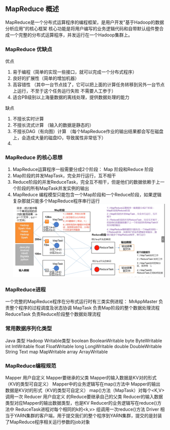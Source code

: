 ## MapReduce 概述
MapReduce是一个分布式运算程序的编程框架，是用户开发"基于Hadoop的数据分析应用"的核心框架
核心功能是将用户编写的业务逻辑代码和自带默认组件整合成一个完整的分布式运算程序，并发运行在一个Hadoop集群上。

### MapReduce 优缺点
优点 
1. 易于编程（简单的实现一些接口，就可以完成一个分布式程序）
2. 良好的扩展性（简单的增加机器）
3. 高容错性 （其中一台节点挂了，它可以把上面的计算任务转移到另外一台节点上运行，不至于这个任务运行失败 不需要人工参于）
4. 适合PB级别以上海量数据的离线处理，提供数据处理的能力

缺点
1. 不擅长实时计算
2. 不擅长流式计算 （输入的数据是静态的）
3. 不擅长DAG（有向图）计算 （每个MapReduce作业的输出结果都会写在磁盘上，会造成大量的磁盘IO，导致属性非常低下）
4. 

### MapReduce 的核心思想
1. MapReduce运算程序一般需要分成2个阶段： Map 阶段和Reduce 阶段
2. Map阶段的并发MapTask，完全并行运行，互不相干
3. Reduce阶段的并发ReduceTask，完全互不相干，但是他们的数据依赖于上一个阶段的所有MapTask并发实例的输出
4. MapReduce 编程模型只能包含一个Map阶段和一个Reduce阶段，如果逻辑复杂那就只能多个MapReduce程序串行运行
![](imgs/001MapReduce编程核心思想.png)

### MapReduce进程
一个完整的MapReduce程序在分布式运行时有三类实例进程：
MrAppMaster 负责整个程序的过程调度及状态协调
MapTask 负责Map阶段的整个数据处理流程
ReduceTask  负责Reduce阶段整个数据处理流程

### 常用数据序列化类型
Java 类型    Hadoop Writable类型
boolean        BooleanWritable
byte            ByteWritable
int             IntWritable
float           FloatWritable
long            LongWritable
double          DoubleWritable
String          Text
map             MapWritable
array           ArrayWritable


### MapReduce编程规范
Mapper 
    用户自定义 Mapper要继承的父类
    Mapper的输入数据是KV对的形式（KV的类型可自定义）
    Mapper中的业务逻辑写在map()方法中
    Mapper的输出数据是KV对的形式（KV的类型可自定义）
    map()方法（MapTask）对每个<K,V>调用一次
Reducer 
    用户自定义 的Reduce要继承自己的父类
    Reducer的输入数据类型对应Mapper的输出数据类型，也是KV 
    Reducer的业务逻辑写在reduce()方法中
    ReduceTask进程对每个相同的k的<k,v> 组调用一次reduce()方法
Driver
    相当于YARN集群的客户端，用于提交我们的整个程序到YARN集群，提交的是封装了MapReduce程序相关运行参数的job对象











